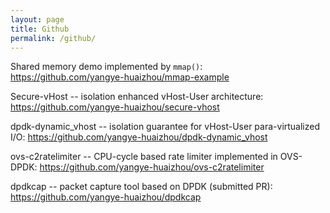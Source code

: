 ```yaml
---
layout: page
title: Github
permalink: /github/
---
```

Shared memory demo implemented by `mmap()`:  
<https://github.com/yangye-huaizhou/mmap-example>

Secure-vHost -- isolation enhanced vHost-User architecture:
<https://github.com/yangye-huaizhou/secure-vhost>

dpdk-dynamic_vhost -- isolation guarantee for vHost-User para-virtualized I/O:
<https://github.com/yangye-huaizhou/dpdk-dynamic_vhost>

ovs-c2ratelimiter -- CPU-cycle based rate limiter implemented in OVS-DPDK:
<https://github.com/yangye-huaizhou/ovs-c2ratelimiter>

dpdkcap -- packet capture tool based on DPDK (submitted PR):
<https://github.com/yangye-huaizhou/dpdkcap>